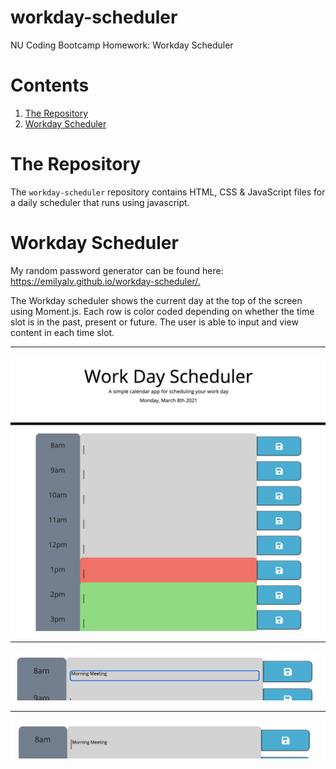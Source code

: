 # workday-scheduler
NU Coding Bootcamp Homework: Workday Scheduler

<h1>Contents</h1>
<ol>
<li><a href="#repository">The Repository</a></li>
<li><a href="#workday-scheduler">Workday Scheduler</a></li>
</ol>

<h1 id="repository">The Repository</h1>
The <code>workday-scheduler</code> repository contains HTML, CSS & JavaScript files for a daily scheduler that runs using javascript.
<h1 id="workday-scheduler">Workday Scheduler</h1>
My random password generator can be found here: <a href="https://emilyalv.github.io/workday-scheduler/.">https://emilyalv.github.io/workday-scheduler/.</a>

The Workday scheduler shows the current day at the top of the screen using Moment.js. Each row is color coded depending on whether the time slot is in the past, present or future. The user is able to input and view content in each time slot.
<hr />
<img src="./assets/images/full-scheduler.png">
<hr />
<img src="./assets/images/add-event.png">
<hr />
<img src="./assets/images/see-event.png">